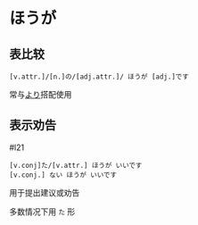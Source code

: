 # ほうが

## 表比较
```nihongo
[v.attr.]/[n.]の/[adj.attr.]/ ほうが [adj.]です
```

常与[より](より.md#表示比较)搭配使用  

## 表示劝告
 #l21
```nihongo
[v.conj]た/[v.attr.] ほうが いいです
[v.conj.] ない ほうが いいです
```

用于提出建议或劝告  

多数情况下用 `た` 形
